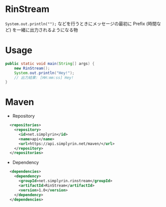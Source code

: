 # RinStream
`System.out.println("");` などを行うときにメッセージの最初に Prefix (時間など) を一緒に出力されるようになる物

# Usage
```Java
public static void main(String[] args) {
	new RinStream();
	System.out.println("Hey!");
	// 出力結果: [HH:mm:ss] Hey!
}
```

# Maven
- Repository
```XML
  <repositories>
    <repository>
      <id>net.simplyrin</id>
      <name>api</name>
      <url>https://api.simplyrin.net/maven/</url>
    </repository>
  </repositories>
```

- Dependency
```XML
  <dependencies>
    <dependency>
      <groupId>net.simplyrin.rinstream</groupId>
      <artifactId>RinStream</artifactId>
      <version>1.0</version>
    </dependency>
  </dependencies>
```
